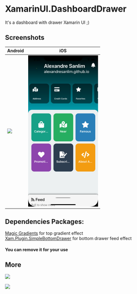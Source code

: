 # XamarinUI.DashboardDrawer
It's a dashboard with drawer Xamarin UI ;)

## Screenshots

Android | iOS
------------ | -------------
<img width="230" src="https://github.com/alexandresanlim/XamarinUI.Dashboard/blob/master/XamarinUI.Dashboard/XamarinUI.Dashboard/Src/Img/Screen/android.gif?raw=true"/>| <img width="230" src="https://github.com/alexandresanlim/XamarinUI.Dashboard/blob/master/XamarinUI.Dashboard/XamarinUI.Dashboard/Src/Img/Screen/ios.png?raw=true"/>

## Dependencies Packages:
<a href="https://github.com/mgierlasinski/MagicGradients" target="_blank">Magic Gradients</a> for top gradient effect <br/>
<a href="https://github.com/galadril/Xam.Plugin.SimpleBottomDrawer" target="_blank">Xam.Plugin.SimpleBottomDrawer</a> for bottom drawer feed effect

#### You can remove it for your use

## More
<a href="https://github.com/alexandresanlim/XamarinUI.MyGallery"><img src="https://github.com/alexandresanlim/XamarinUI.MyGallery/blob/master/xamarin_ui_gallery_head.png?raw=true" /></a>

<a href="https://snppts.dev/author/alexandresanlim" target="_blank"><img src="https://camo.githubusercontent.com/b72b502eb8f3df149f75f8a72f7d0f9f35728827/68747470733a2f2f7777772e736e707074732e6465762f696d672f736e707074732d62616467652e6a7067" /></a>

